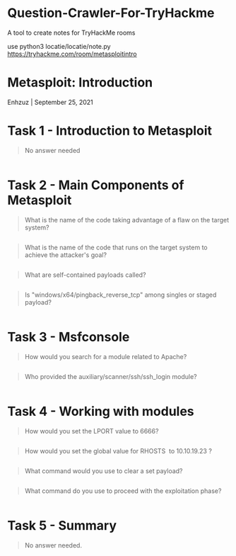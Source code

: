 # Question-Crawler-For-TryHackme
A tool to create notes for TryHackMe rooms

use python3 locatie/locatie/note.py https://tryhackme.com/room/metasploitintro

# Metasploit: Introduction 

Enhzuz | September 25, 2021

# Task 1 - Introduction to Metasploit

> No answer needed

```

```

# Task 2 - Main Components of Metasploit

> What is the name of the code taking advantage of a flaw on the target system?

```

```

> What is the name of the code that runs on the target system to achieve the attacker's goal? 

```

```

> What are self-contained payloads called?

```

```

> Is "windows/x64/pingback_reverse_tcp" among singles or staged payload? 

```

```

# Task 3 - Msfconsole

> How would you search for a module related to Apache?

```

```

> Who provided the auxiliary/scanner/ssh/ssh_login module?

```

```

# Task 4 - Working with modules

> How would you set the LPORT value to 6666?

```

```

> How would you set the global value for RHOSTS  to 10.10.19.23 ? 

```

```

> What command would you use to clear a set payload?

```

```

> What command do you use to proceed with the exploitation phase?

```

```

# Task 5 - Summary

> No answer needed.

```

```

